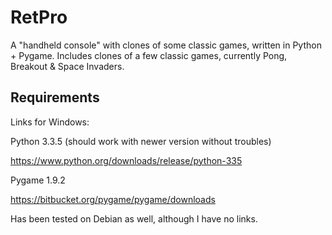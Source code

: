 RetPro
======

A "handheld console" with clones of some classic games, written in Python + Pygame.
Includes clones of a few classic games, currently Pong, Breakout & Space Invaders.


Requirements
------------

Links for Windows:

Python 3.3.5 (should work with newer version without troubles)

https://www.python.org/downloads/release/python-335

Pygame 1.9.2

https://bitbucket.org/pygame/pygame/downloads

Has been tested on Debian as well, although I have no links.